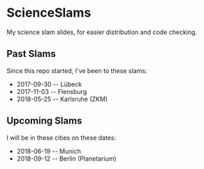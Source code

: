 # ScienceSlams
My science slam slides, for easier distribution and code checking.

## Past Slams

Since this repo started, I've been to these slams:

- 2017-09-30 -- Lübeck
- 2017-11-03 -- Flensburg
- 2018-05-25 -- Karlsruhe (ZKM)

## Upcoming Slams

I will be in these cities on these dates:

- 2018-06-19 -- Munich
- 2018-09-12 -- Berlin (Planetarium)
